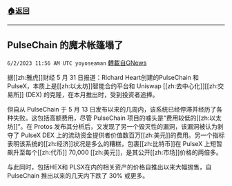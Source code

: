 ###  [:house:返回](README.md)
---


## PulseChain 的魔术帐篷塌了
`6/2/2023 11:56 AM UTC yoyoseaman` [轉載自GNews](https://gnews.org/articles/1352128)

据[[zh:雅虎]]财经 5 月 31 日报道：Richard Heart创建的PulseChain 和 PulseX，本质上是[[zh:以太坊]]智能合约平台和 Uniswap [[zh:去中心化]][[zh:交易所]] (DEX) 的克隆，在本月推出时，受到投资者追捧。

但自从 PulseChain 于 5 月 13 日发布以来的几周内，该系统已经停滞并经历了各种失败。这包括高额费用，尽管 PulseChain 项目的噱头是“费用较低的[[zh:以太坊]]”。在 Protos 发布其分析后，又发现了另一个毁灭性的漏洞，该漏洞被认为剥夺了 PulseX DEX 上的流动资金提供者价值数百万[[zh:美元]]的费用。另一个指标表明该系统的[[zh:经济]]状况是多么的糟糕，包裹[[zh:比特币]]在 PulseX 上短暂飙升至每个[[zh:代币]] 70,000 [[zh:美元]]，是其公开[[zh:市场]]价格的两倍多。

与此同时，包括HEX和 PLSX在内的相关资产的价格自推出以来大幅抛售，自 PulseChain 推出以来的几天内下跌了 30% 或更多。
